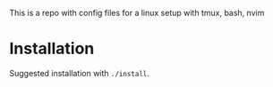 This is a repo with config files for a linux setup with tmux, bash, nvim

# Installation

Suggested installation with `./install`.
